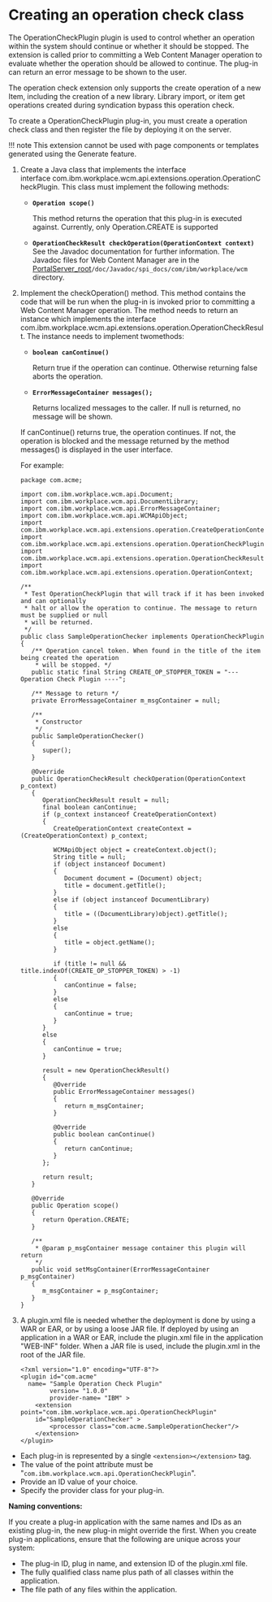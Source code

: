 # Creating an operation check class

The OperationCheckPlugin plugin is used to control whether an operation within the system should continue or whether it should be stopped. The extension is called prior to committing a Web Content Manager operation to evaluate whether the operation should be allowed to continue. The plug-in can return an error message to be shown to the user.

The operation check extension only supports the create operation of a new Item, including the creation of a new library. Library import, or item get operations created during syndication bypass this operation check.

To create a OperationCheckPlugin plug-in, you must create a operation check class and then register the file by deploying it on the server.

   !!! note
      This extension cannot be used with page components or templates generated using the Generate feature.

1.  Create a Java class that implements the interface interface com.ibm.workplace.wcm.api.extensions.operation.OperationCheckPlugin. This class must implement the following methods:

    -   **`Operation scope()`**

        This method returns the operation that this plug-in is executed against. Currently, only Operation.CREATE is supported

    -   **`OperationCheckResult checkOperation(OperationContext context)`**
    See the Javadoc documentation for further information. The Javadoc files for Web Content Manager are in the [PortalServer\_root](../../../../../guide_me/wpsdirstr.md)`/doc/Javadoc/spi_docs/com/ibm/workplace/wcm` directory.

2.  Implement the checkOperation() method. This method contains the code that will be run when the plug-in is invoked prior to committing a Web Content Manager operation. The method needs to return an instance which implements the interface com.ibm.workplace.wcm.api.extensions.operation.OperationCheckResult. The instance needs to implement twomethods:

    -   **`boolean canContinue()`**

        Return true if the operation can continue. Otherwise returning false aborts the operation.

    -   **`ErrorMessageContainer messages();`**

        Returns localized messages to the caller. If null is returned, no message will be shown.

    If canContinue() returns true, the operation continues. If not, the operation is blocked and the message returned by the method messages() is displayed in the user interface.

    For example:

    ```
    package com.acme;
    
    import com.ibm.workplace.wcm.api.Document;
    import com.ibm.workplace.wcm.api.DocumentLibrary;
    import com.ibm.workplace.wcm.api.ErrorMessageContainer;
    import com.ibm.workplace.wcm.api.WCMApiObject;
    import com.ibm.workplace.wcm.api.extensions.operation.CreateOperationContext;
    import com.ibm.workplace.wcm.api.extensions.operation.OperationCheckPlugin;
    import com.ibm.workplace.wcm.api.extensions.operation.OperationCheckResult;
    import com.ibm.workplace.wcm.api.extensions.operation.OperationContext;
    
    /**
     * Test OperationCheckPlugin that will track if it has been invoked and can optionally
     * halt or allow the operation to continue. The message to return must be supplied or null
     * will be returned.
     */
    public class SampleOperationChecker implements OperationCheckPlugin
    {
       /** Operation cancel token. When found in the title of the item being created the operation
        * will be stopped. */
       public static final String CREATE_OP_STOPPER_TOKEN = "--- Operation Check Plugin ----";
       
       /** Message to return */
       private ErrorMessageContainer m_msgContainer = null;
       
       /**
        * Constructor
        */
       public SampleOperationChecker()
       {
          super();
       }
       
       @Override
       public OperationCheckResult checkOperation(OperationContext p_context)
       {         
          OperationCheckResult result = null;
          final boolean canContinue;
          if (p_context instanceof CreateOperationContext)
          {
             CreateOperationContext createContext = (CreateOperationContext) p_context;
             
             WCMApiObject object = createContext.object();
             String title = null;
             if (object instanceof Document)
             {
                Document document = (Document) object;
                title = document.getTitle();
             }
             else if (object instanceof DocumentLibrary)
             {
                title = ((DocumentLibrary)object).getTitle();
             }
             else
             {
                title = object.getName();
             }
             
             if (title != null && title.indexOf(CREATE_OP_STOPPER_TOKEN) > -1)
             {
                canContinue = false;
             }
             else
             {
                canContinue = true;
             }
          }
          else
          {
             canContinue = true;
          }
           
          result = new OperationCheckResult()
          {        
             @Override
             public ErrorMessageContainer messages()
             {
                return m_msgContainer;
             }
             
             @Override
             public boolean canContinue()
             {
                return canContinue;
             }
          };  
             
          return result;
       }
    
       @Override
       public Operation scope()
       {
          return Operation.CREATE;
       }    
       
       /**
        * @param p_msgContainer message container this plugin will return
        */
       public void setMsgContainer(ErrorMessageContainer p_msgContainer)
       {
          m_msgContainer = p_msgContainer;
       }
    }
    ```

3.  A plugin.xml file is needed whether the deployment is done by using a WAR or EAR, or by using a loose JAR file. If deployed by using an application in a WAR or EAR, include the plugin.xml file in the application "WEB-INF" folder. When a JAR file is used, include the plugin.xml in the root of the JAR file.

    ```
    <?xml version="1.0" encoding="UTF-8"?>
    <plugin id="com.acme" 
      name= "Sample Operation Check Plugin"
    		version= "1.0.0"
    		provider-name= "IBM" >
        <extension point="com.ibm.workplace.wcm.api.OperationCheckPlugin" 
        id="SampleOperationChecker" >
            <processor class="com.acme.SampleOperationChecker"/>
        </extension>
    </plugin>
    ```


-   Each plug-in is represented by a single `<extension></extension>` tag.
-   The value of the point attribute must be "`com.ibm.workplace.wcm.api.OperationCheckPlugin`".
-   Provide an ID value of your choice.
-   Specify the provider class for your plug-in.

**Naming conventions:**

If you create a plug-in application with the same names and IDs as an existing plug-in, the new plug-in might override the first. When you create plug-in applications, ensure that the following are unique across your system:

-   The plug-in ID, plug in name, and extension ID of the plugin.xml file.
-   The fully qualified class name plus path of all classes within the application.
-   The file path of any files within the application.


